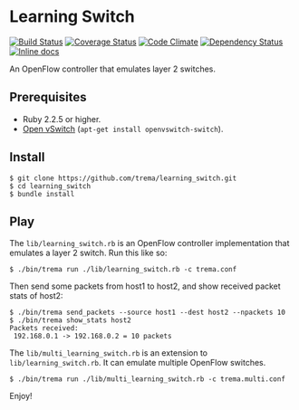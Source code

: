 Learning Switch
===============

[![Build Status](http://img.shields.io/travis/trema/learning_switch/develop.svg?style=flat)][travis]
[![Coverage Status](http://img.shields.io/coveralls/trema/learning_switch/develop.svg?style=flat)][coveralls]
[![Code Climate](http://img.shields.io/codeclimate/github/trema/learning_switch.svg?style=flat)][codeclimate]
[![Dependency Status](http://img.shields.io/gemnasium/trema/learning_switch.svg?style=flat)][gemnasium]
[![Inline docs](http://inch-ci.org/github/trema/learning_switch.png?branch=develop)][inch]

An OpenFlow controller that emulates layer 2 switches.

[travis]: http://travis-ci.org/trema/learning_switch
[coveralls]: https://coveralls.io/r/trema/learning_switch
[codeclimate]: https://codeclimate.com/github/trema/learning_switch
[gemnasium]: https://gemnasium.com/trema/learning_switch
[inch]: http://inch-ci.org/github/trema/learning_switch


Prerequisites
-------------

* Ruby 2.2.5 or higher.
* [Open vSwitch][openvswitch] (`apt-get install openvswitch-switch`).

[openvswitch]: https://openvswitch.org/


Install
-------

```
$ git clone https://github.com/trema/learning_switch.git
$ cd learning_switch
$ bundle install
```


Play
----

The `lib/learning_switch.rb` is an OpenFlow controller implementation
that emulates a layer 2 switch. Run this like so:

```
$ ./bin/trema run ./lib/learning_switch.rb -c trema.conf
```

Then send some packets from host1 to host2, and show received packet
stats of host2:

```
$ ./bin/trema send_packets --source host1 --dest host2 --npackets 10
$ ./bin/trema show_stats host2
Packets received:
 192.168.0.1 -> 192.168.0.2 = 10 packets
```

The `lib/multi_learning_switch.rb` is an extension to
`lib/learning_switch.rb`. It can emulate multiple OpenFlow switches.

```
$ ./bin/trema run ./lib/multi_learning_switch.rb -c trema.multi.conf
```

Enjoy!
